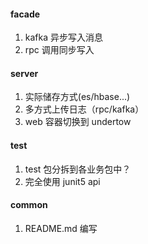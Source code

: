 #### facade
1. kafka 异步写入消息
2. rpc 调用同步写入

#### server
1. 实际储存方式(es/hbase...)
2. 多方式上传日志（rpc/kafka）
3. web 容器切换到 undertow

#### test
1. test 包分拆到各业务包中？
2. 完全使用 junit5 api

#### common
1. README.md 编写